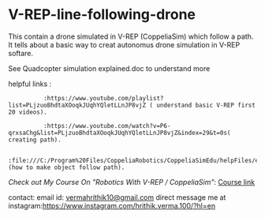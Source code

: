 # V-REP-line-following-drone
This contain a drone simulated in V-REP (CoppeliaSim) which follow a path. 
It tells about a basic way to creat autonomus drone simulation in V-REP softare.

See Quadcopter simulation explained.doc to understand more

helpful links :
               
              :https://www.youtube.com/playlist?list=PLjzuoBhdtaXOoqkJUqhYQletLLnJP8vjZ ( understand basic V-REP first 20 videos).

              :https://www.youtube.com/watch?v=P6-qrxsaChg&list=PLjzuoBhdtaXOoqkJUqhYQletLLnJP8vjZ&index=29&t=0s( creating path).
               
              :file:///C:/Program%20Files/CoppeliaRobotics/CoppeliaSimEdu/helpFiles/en/regularApi/simFollowPath.htm (how to make object follow path).


*Check out My Course On "Robotics With V-REP / CoppeliaSim"*: [Course link](https://www.udemy.com/course/robotics-with-v-rep-coppeliasim/?referralCode=AC63A5AB9B0AF5B39316)

contact:
  email id: vermahrithik10@gmail.com
  direct message me at instagram:https://www.instagram.com/hrithik.verma.100/?hl=en

